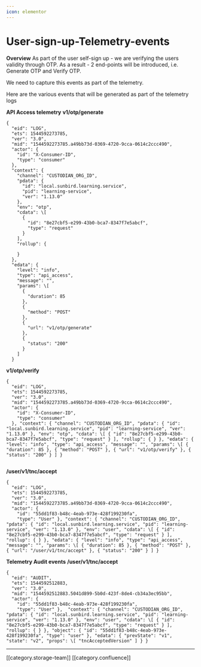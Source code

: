 ```yaml
---
icon: elementor
---
```


# User-sign-up-Telemetry-events

**Overview** As part of the user self-sign up - we are verifying the users validity through OTP. As  a result - 2 end-points will be introduced, i.e. Generate OTP and Verify OTP.

We need to capture this events as part of the telemetry.

Here are the various events that will be generated as part of the telemetry logs

**API Access telemetry** **v1/otp/generate**

```
{
  "eid": "LOG",
  "ets": 1544592273785,
  "ver": "3.0",
  "mid": "1544592273785.a49bb73d-0369-4720-9cca-0614c2ccc490",
  "actor": {
    "id": "X-Consumer-ID",
    "type": "consumer"
  },
  "context": {
    "channel": "CUSTODIAN_ORG_ID",
    "pdata": {
      "id": "local.sunbird.learning.service",
      "pid": "learning-service",
      "ver": "1.13.0"
    },
    "env": "otp",
    "cdata": \[
      {
        "id": "8e27cbf5-e299-43b0-bca7-8347f7e5abcf",
        "type": "request"
      }
    ],
    "rollup": {
      
    }
  },
  "edata": {
    "level": "info",
    "type": "api_access",
    "message": "",
    "params": \[
      {
        "duration": 85
      },
      {
        "method": "POST"
      },
      {
        "url": "v1/otp/generate"
      },
      {
        "status": "200"
      }
    ]
  }

```

**v1/otp/verify**

```
{
  "eid": "LOG",
  "ets": 1544592273785,
  "ver": "3.0",
  "mid": "1544592273785.a49bb73d-0369-4720-9cca-0614c2ccc490",
  "actor": {
    "id": "X-Consumer-ID",
    "type": "consumer"
  }, "context": { "channel": "CUSTODIAN_ORG_ID", "pdata": { "id": "local.sunbird.learning.service", "pid": "learning-service", "ver": "1.13.0" }, "env": "otp", "cdata": \[ { "id": "8e27cbf5-e299-43b0-bca7-8347f7e5abcf", "type": "request" } ], "rollup": { } }, "edata": { "level": "info", "type": "api_access", "message": "", "params": \[ { "duration": 85 }, { "method": "POST" }, { "url": "v1/otp/verify" }, { "status": "200" } ] }


```

**/user/v1/tnc/accept**

```
{
  "eid": "LOG",
  "ets": 1544592273785,
  "ver": "3.0",
  "mid": "1544592273785.a49bb73d-0369-4720-9cca-0614c2ccc490",
  "actor": {
    "id": "55dd1f83-b48c-4eab-973e-428f199230fa",
    "type": "User" }, "context": { "channel": "CUSTODIAN_ORG_ID", "pdata": { "id": "local.sunbird.learning.service", "pid": "learning-service", "ver": "1.13.0" }, "env": "user", "cdata": \[ { "id": "8e27cbf5-e299-43b0-bca7-8347f7e5abcf", "type": "request" } ], "rollup": { } }, "edata": { "level": "info", "type": "api_access", "message": "", "params": \[ { "duration": 85 }, { "method": "POST" }, { "url": "/user/v1/tnc/accept" }, { "status": "200" } ] }
```

**Telemetry Audit events** **/user/v1/tnc/accept**

```
{
  "eid": "AUDIT",
  "ets": 1544592512883,
  "ver": "3.0",
  "mid": "1544592512883.5041d899-5b0d-423f-8de4-cb34a3ec95bb",
  "actor": {
    "id": "55dd1f83-b48c-4eab-973e-428f199230fa",
    "type": "User" },  "context": { "channel": "CUSTODIAN_ORG_ID", "pdata": { "id": "local.sunbird.learning.service", "pid": "learning-service", "ver": "1.13.0" }, "env": "user", "cdata": \[ { "id": "8e27cbf5-e299-43b0-bca7-8347f7e5abcf", "type": "request" } ], "rollup": { } }, "object": { "id": "55dd1f83-b48c-4eab-973e-428f199230fa", "type": "user" }, "edata": { "prevState": "v1", "state": "v2", "props": \[ "tncAcceptedVersion" ] } }
```

***

\[\[category.storage-team]] \[\[category.confluence]]
